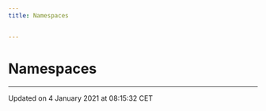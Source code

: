 ```yaml
---
title: Namespaces


---
```


# Namespaces






-------------------------------

Updated on  4 January 2021 at 08:15:32 CET
